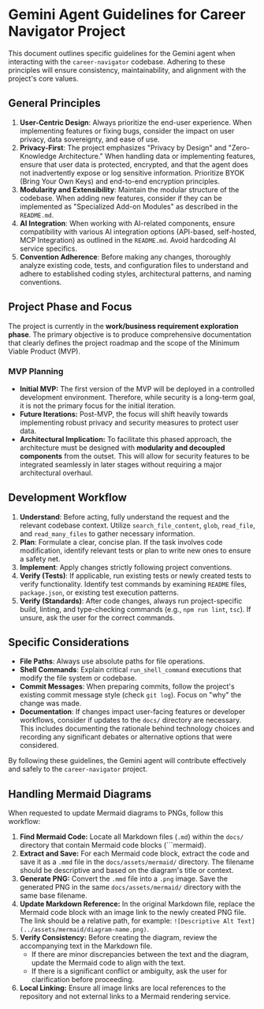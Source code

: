 # Gemini Agent Guidelines for Career Navigator Project

This document outlines specific guidelines for the Gemini agent when interacting with the `career-navigator` codebase. Adhering to these principles will ensure consistency, maintainability, and alignment with the project's core values.

## General Principles

1.  **User-Centric Design**: Always prioritize the end-user experience. When implementing features or fixing bugs, consider the impact on user privacy, data sovereignty, and ease of use.
2.  **Privacy-First**: The project emphasizes "Privacy by Design" and "Zero-Knowledge Architecture." When handling data or implementing features, ensure that user data is protected, encrypted, and that the agent does not inadvertently expose or log sensitive information. Prioritize BYOK (Bring Your Own Keys) and end-to-end encryption principles.
3.  **Modularity and Extensibility**: Maintain the modular structure of the codebase. When adding new features, consider if they can be implemented as "Specialized Add-on Modules" as described in the `README.md`.
4.  **AI Integration**: When working with AI-related components, ensure compatibility with various AI integration options (API-based, self-hosted, MCP Integration) as outlined in the `README.md`. Avoid hardcoding AI service specifics.
5.  **Convention Adherence**: Before making any changes, thoroughly analyze existing code, tests, and configuration files to understand and adhere to established coding styles, architectural patterns, and naming conventions.

## Project Phase and Focus

The project is currently in the **work/business requirement exploration phase**. The primary objective is to produce comprehensive documentation that clearly defines the project roadmap and the scope of the Minimum Viable Product (MVP).

### MVP Planning

*   **Initial MVP:** The first version of the MVP will be deployed in a controlled development environment. Therefore, while security is a long-term goal, it is not the primary focus for the initial iteration.
*   **Future Iterations:** Post-MVP, the focus will shift heavily towards implementing robust privacy and security measures to protect user data.
*   **Architectural Implication:** To facilitate this phased approach, the architecture must be designed with **modularity and decoupled components** from the outset. This will allow for security features to be integrated seamlessly in later stages without requiring a major architectural overhaul.

## Development Workflow

1.  **Understand**: Before acting, fully understand the request and the relevant codebase context. Utilize `search_file_content`, `glob`, `read_file`, and `read_many_files` to gather necessary information.
2.  **Plan**: Formulate a clear, concise plan. If the task involves code modification, identify relevant tests or plan to write new ones to ensure a safety net.
3.  **Implement**: Apply changes strictly following project conventions.
4.  **Verify (Tests)**: If applicable, run existing tests or newly created tests to verify functionality. Identify test commands by examining `README` files, `package.json`, or existing test execution patterns.
5.  **Verify (Standards)**: After code changes, always run project-specific build, linting, and type-checking commands (e.g., `npm run lint`, `tsc`). If unsure, ask the user for the correct commands.

## Specific Considerations

*   **File Paths**: Always use absolute paths for file operations.
*   **Shell Commands**: Explain critical `run_shell_command` executions that modify the file system or codebase.
*   **Commit Messages**: When preparing commits, follow the project's existing commit message style (check `git log`). Focus on "why" the change was made.
*   **Documentation**: If changes impact user-facing features or developer workflows, consider if updates to the `docs/` directory are necessary. This includes documenting the rationale behind technology choices and recording any significant debates or alternative options that were considered.

By following these guidelines, the Gemini agent will contribute effectively and safely to the `career-navigator` project.

## Handling Mermaid Diagrams

When requested to update Mermaid diagrams to PNGs, follow this workflow:

1.  **Find Mermaid Code:** Locate all Markdown files (`.md`) within the `docs/` directory that contain Mermaid code blocks (```mermaid).
2.  **Extract and Save:** For each Mermaid code block, extract the code and save it as a `.mmd` file in the `docs/assets/mermaid/` directory. The filename should be descriptive and based on the diagram's title or context.
3.  **Generate PNG:** Convert the `.mmd` file into a `.png` image. Save the generated PNG in the same `docs/assets/mermaid/` directory with the same base filename.
4.  **Update Markdown Reference:** In the original Markdown file, replace the Mermaid code block with an image link to the newly created PNG file. The link should be a relative path, for example: `![Descriptive Alt Text](../assets/mermaid/diagram-name.png)`.
5.  **Verify Consistency:** Before creating the diagram, review the accompanying text in the Markdown file.
    *   If there are minor discrepancies between the text and the diagram, update the Mermaid code to align with the text.
    *   If there is a significant conflict or ambiguity, ask the user for clarification before proceeding.
6.  **Local Linking:** Ensure all image links are local references to the repository and not external links to a Mermaid rendering service.
